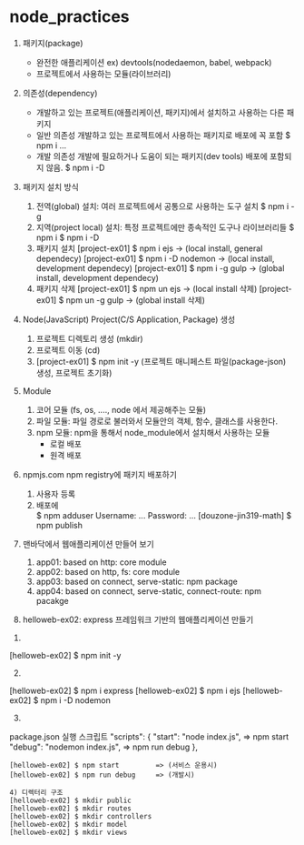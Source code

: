# node_practices
1. 패키지(package)
    - 완전한 애플리케이션 ex) devtools(nodedaemon, babel, webpack)
    - 프로젝트에서 사용하는 모듈(라이브러리)

2. 의존성(dependency)
    - 개발하고 있는 프로젝트(애플리케이션, 패키지)에서 설치하고 사용하는 다른 패키지
    - 일반 의존성
        개발하고 있는 프로젝트에서 사용하는 패키지로 배포에 꼭 포함
        $ npm i ...
    - 개발 의존성
        개발에 필요하거나 도움이 되는 패키지(dev tools) 배포에 포함되지 않음.
        $ npm i -D

3. 패키지 설치 방식
    1) 전역(global) 설치: 여러 프로젝트에서 공통으로 사용하는 도구 설치
        $ npm i -g
    2) 지역(project local) 설치: 특정 프로젝트에만 종속적인 도구나 라이브러리들
        $ npm i
        $ npm i -D
    3) 패키지 설치
        [project-ex01] $ npm i ejs              ->  (local install, general dependecy)
        [project-ex01] $ npm i -D nodemon      ->  (local install, development dependecy)
        [project-ex01] $ npm i -g gulp          ->  (global install, development dependecy)
    4) 패키지 삭제
        [project-ex01] $ npm un ejs             ->  (local install 삭제)
        [project-ex01] $ npm un -g gulp         ->  (global install 삭제)

4. Node(JavaScript) Project(C/S Application, Package) 생성
    1) 프로젝트 디렉토리 생성   (mkdir)
    2) 프로젝트 이동            (cd)
    3) [project-ex01] $ npm init -y (프로젝트 매니페스트 파일(package-json) 생성, 프로젝트 초기화)

5. Module
    1) 코어 모듈 (fs, os, ...., node 에서 제공해주는 모듈)
    2) 파일 모듈: 파일 경로로 불러와서 모듈안의 객체, 함수, 클래스를 사용한다.
    3) npm 모듈: npm을 통해서 node_module에서 설치해서 사용하는 모듈
        - 로컬 배포
        - 원격 배포

6. npmjs.com npm registry에 패키지 배포하기
    1. 사용자 등록
    2. 배포에  
        $ npm adduser
        Username: ...
        Password: ...
        [douzone-jin319-math] $ npm publish

7. 맨바닥에서 웹애플리케이션 만들어 보기
    1. app01: based on http: core module
    2. app02: based on http, fs: core module
    3. app03: based on connect, serve-static: npm package
    4. app04: based on connect, serve-static, connect-route: npm pacakge

8. helloweb-ex02: express 프레임워크 기반의 웹애플리케이션 만들기
1)
[helloweb-ex02] $ npm init -y

2)
[helloweb-ex02] $ npm i express
[helloweb-ex02] $ npm i ejs
[helloweb-ex02] $ npm i -D nodemon

3)
package.json 실행 스크립트
    "scripts": {
        "start": "node index.js",       => npm start
        "debug": "nodemon index.js",   => npm run debug
    },

    [helloweb-ex02] $ npm start         => (서비스 운용시)
    [helloweb-ex02] $ npm run debug     => (개발시)

    4) 디렉터리 구조
    [helloweb-ex02] $ mkdir public
    [helloweb-ex02] $ mkdir routes
    [helloweb-ex02] $ mkdir controllers
    [helloweb-ex02] $ mkdir model
    [helloweb-ex02] $ mkdir views
    



